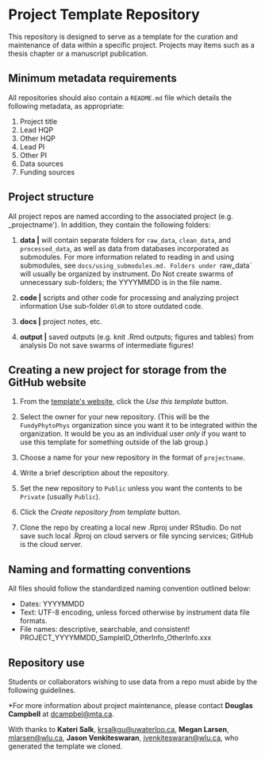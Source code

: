 # Project Template Repository

This repository is designed to serve as a template for the curation and maintenance of data within a specific project. Projects may items such as a thesis chapter or a manuscript publication. 

## Minimum metadata requirements

All repositories should also contain a `README.md` file which details the following metadata, as appropriate:

1. Project title
2. Lead HQP
3. Other HQP
4. Lead PI
5. Other PI
6. Data sources
7. Funding sources

## Project structure
All project repos are named according to the associated project (e.g. _projectname'). In addition, they contain the following folders:

1. **data |** will contain separate folders for `raw_data`, `clean_data`, and `processed_data`, as well as data from databases incorporated as submodules. For more information related to reading in and using submodules, see `docs/using_submodules.md.
Folders under `raw_data` will usually be organized by instrument.  Do Not create swarms of unnecessary sub-folders; the YYYYMMDD is in the file name.

2. **code |** scripts and other code for processing and analyzing project information
Use sub-folder `OldR` to store outdated code.

3. **docs |** project notes, etc.
4. **output |** saved outputs (e.g. knit .Rmd outputs; figures and tables) from analysis
Do not save swarms of intermediate figures!


## Creating a new project for storage from the GitHub website

1. From the [template's website](https://github.com/FundyPhytoPhys/ProjectTemplate), click the _Use this template_ button.

2. Select the owner for your new repository. (This will be the `FundyPhytoPhys` organization since you want it to be integrated within the organization. It would be you as an individual user *only* if you want to use this template for something outside of the lab group.)

3. Choose a name for your new repository in the format of `projectname`.

4. Write a brief description about the repository.

5. Set the new repository to `Public` unless you want the contents to be `Private` (usually `Public`).

6. Click the _Create repository from template_ button.

7. Clone the repo by creating a local new .Rproj under RStudio.
Do not save such local .Rproj on cloud servers or file syncing services;  GitHub is the cloud server.


## Naming and formatting conventions
All files should follow the standardized naming convention outlined below:

- Dates: YYYYMMDD
- Text: UTF-8 encoding, unless forced otherwise by instrument data file formats.
- File names: descriptive, searchable, and consistent!
PROJECT_YYYYMMDD_SampleID_OtherInfo_OtherInfo.xxx


## Repository use
Students or collaborators wishing to use data from a repo must abide by the following guidelines.

*For more information about project maintenance, please contact
**Douglas Campbell** at dcampbel@mta.ca.

With thanks to **Kateri Salk**, krsalkgu@uwaterloo.ca,  **Megan Larsen**, mlarsen@wlu.ca, **Jason Venkiteswaran**,  jvenkiteswaran@wlu.ca, who generated the template we cloned.


